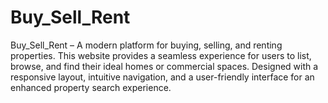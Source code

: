 # Buy_Sell_Rent
Buy_Sell_Rent – A modern platform for buying, selling, and renting properties. This website provides a seamless experience for users to list, browse, and find their ideal homes or commercial spaces. Designed with a responsive layout, intuitive navigation, and a user-friendly interface for an enhanced property search experience.
